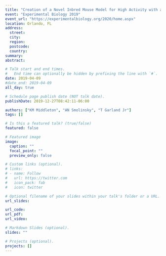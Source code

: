 ```yaml
---
title: "Creation of a Novel Inbred Mouse Model for High Activity with a Small Muscle Phenotype"
event: "Experimental Biology 2019"
event_url: "https://experimentalbiology.org/2020/home.aspx"
location: Orlando, FL
address:
  street:
  city:
  region:
  postcode:
  country:
summary:
abstract:

# Talk start and end times.
#   End time can optionally be hidden by prefixing the line with `#`.
date: 2019-04-09
#date_end: 2019-04-09
all_day: true

# Schedule page publish date (NOT talk date).
publishDate: 2019-12-27T08:42:11-06:00

authors: ["KM Middleton", "AN Smolinsky", "T Garland Jr"]
tags: []

# Is this a featured talk? (true/false)
featured: false

# Featured image
image:
  caption: ""
  focal_point: ""
  preview_only: false

# Custom links (optional).
# links:
# - name: Follow
#   url: https://twitter.com
#   icon_pack: fab
#   icon: twitter

# Optional filename of your slides within your talk's folder or a URL.
url_slides:

url_code:
url_pdf:
url_video:

# Markdown Slides (optional).
slides: ""

# Projects (optional).
projects: []
---
```

